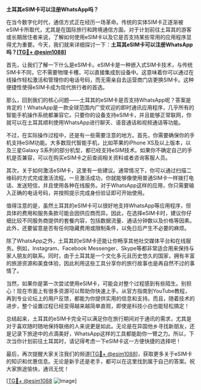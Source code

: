 **土耳其eSIM卡可以注册WhatsApp吗？**

在当今数字化时代，通信方式正在经历一场革命。传统的实体SIM卡正逐渐被eSIM卡所取代，尤其是在国际旅行和跨境通信方面。对于计划前往土耳其的游客或长期居住者来说，了解如何使用eSIM卡以及它是否支持某些常用的应用程序显得尤为重要。今天，我们就来详细探讨一下：**土耳其eSIM卡可以注册WhatsApp吗？[[TG💪+ @esim1088](https://t.me/s/esim1088)]**

首先，让我们了解一下什么是eSIM卡。eSIM卡是一种嵌入式SIM卡技术，与传统SIM卡不同，它不需要物理卡槽，可以直接集成到设备中。这意味着你可以通过在线操作轻松激活和管理你的电话号码，而无需亲自去运营商门店更换SIM卡。这种便捷性使得eSIM卡成为现代旅行者的首选。

那么，回到我们的核心问题——土耳其的eSIM卡是否支持WhatsApp呢？答案是肯定的！WhatsApp是一款全球范围内广受欢迎的即时通讯应用程序，几乎所有的智能手机操作系统都兼容它。只要你的设备支持eSIM卡，并且能够正常联网，你就可以在土耳其顺利使用WhatsApp进行聊天、语音通话和视频通话等功能。

不过，在实际操作过程中，还是有一些需要注意的地方。首先，你需要确保你的手机支持eSIM功能。大多数现代智能手机，比如苹果的iPhone XS及以上版本，以及三星Galaxy S系列的部分机型，都已经支持eSIM技术。如果你不确定自己的手机是否兼容，可以在购买eSIM卡之前查阅相关资料或者咨询客服人员。

其次，关于如何激活eSIM卡，这里有一些建议。通常情况下，你可以通过扫描二维码的方式完成激活流程。一旦激活成功，你就能够像使用普通SIM卡一样拨打电话、发送短信，并且使用各种在线服务。对于WhatsApp这样的应用，你只需要输入正确的电话号码，并按照提示完成身份验证即可开始使用。

值得注意的是，虽然土耳其的eSIM卡可以很好地支持WhatsApp等应用程序，但具体的费用和服务条款可能会因供应商而异。因此，在选择eSIM卡时，建议你仔细比较不同服务商提供的套餐内容，包括数据流量、通话分钟数以及价格等因素。此外，还要留意是否有任何隐藏费用或限制条件，以免日后产生不必要的麻烦。

除了WhatsApp之外，土耳其的eSIM卡还能让你畅享其他社交媒体平台和在线服务。例如，Instagram、Facebook Messenger、Skype等都非常适合用来保持与家人朋友的联系。同时，由于土耳其是一个文化多元且历史悠久的国家，拥有丰富的旅游资源和美食体验，因此利用这些工具分享你的旅行故事也是再自然不过的事情了。

当然，如果你是第一次尝试使用eSIM卡，可能会对整个过程感到有些陌生。别担心！现在市面上有很多资源可以帮助你快速上手。从官方指南到YouTube教程，再到专业论坛上的用户反馈，都能为你提供实用的信息和支持。而且，随着技术的进步，整个设置过程已经变得越来越简单直观，即使是科技小白也能轻松搞定！

总结起来，土耳其的eSIM卡完全可以满足你在旅行期间对于通讯的需求，尤其是对于喜欢随时随地保持联络的人来说更是如此。无论是在异国他乡寻找新朋友，还是记录下旅途中的点滴美好，WhatsApp这样的工具都能助你一臂之力。所以，下次当你计划前往土耳其时，请记得考虑一下eSIM卡这一方便快捷的选择吧！

最后，再次提醒大家关注我们的频道[[TG💪+ @esim1088](https://t.me/s/esim1088)]，获取更多关于eSIM卡的知识和优惠信息。无论是新手还是老手，都可以在这里找到属于自己的答案。祝大家旅途愉快，通讯无忧！

[[TG💪+ @esim1088](https://t.me/s/esim1088) ![Image](https://i.postimg.cc/4NQfJmqS/Snipaste-2025-05-13-00-14-12.png)]